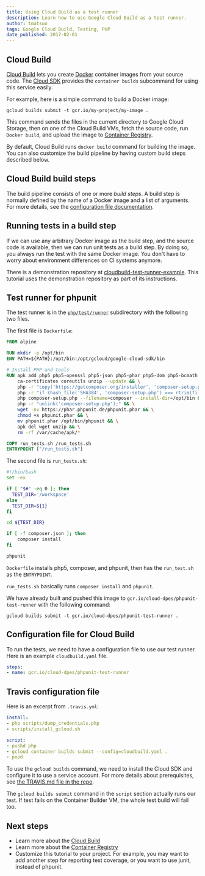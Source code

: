 ```yaml
---
title: Using Cloud Build as a test runner
description: Learn how to use Google Cloud Build as a test runner.
author: tmatsuo
tags: Google Cloud Build, Testing, PHP
date_published: 2017-02-01
---
```


## Cloud Build

[Cloud Build][builder] lets you create [Docker][docker]
container images from your source code. The [Cloud SDK][cloudsdk] provides the
`container builds` subcommand for using this service easily.

[builder]: https://cloud.google.com/cloud-build
[docker]: https://www.docker.com/
[cloudsdk]: https://cloud.google.com/sdk/

For example, here is a simple command to build a Docker image:

    gcloud builds submit -t gcr.io/my-project/my-image .

This command sends the files in the current directory to Google Cloud
Storage, then on one of the Cloud Build VMs, fetch the source code, run
`Docker build`, and upload the image to [Container Registry][registry].

[registry]: https://cloud.google.com/container-registry/

By default, Cloud Build runs `docker build` command for building the
image. You can also customize the build pipeline by having custom build steps
described below.

## Cloud Build build steps

The build pipeline consists of one or more *build steps*.
A build step is normally defined by the name of a Docker image and a list of
arguments. For more details, see the [configuration file documentation][config].

[config]: https://cloud.google.com/cloud-build/docs/config

## Running tests in a build step

If we can use any arbitrary Docker image as the build step, and the source code
is available, then we can run unit tests as a build step. By doing so, you always
run the test with the same Docker image. You don't have to worry about environment
differences on CI systems anymore.

There is a demonstration repository at [cloudbuild-test-runner-example][repo]. This
tutorial uses the demonstration repository as part of its instructions.

[repo]: https://github.com/GoogleCloudPlatform/cloudbuild-test-runner-example

## Test runner for phpunit

The test runner is in the [`php/test/runner`][testrunner] subdirectory with the
following two files.

[testrunner]: https://github.com/GoogleCloudPlatform/cloudbuild-test-runner-example/tree/master/php/test/runner

The first file is `Dockerfile`:

```Dockerfile
FROM alpine

RUN mkdir -p /opt/bin
ENV PATH=${PATH}:/opt/bin:/opt/gcloud/google-cloud-sdk/bin

# Install PHP and tools
RUN apk add php5 php5-openssl php5-json php5-phar php5-dom php5-bcmath wget \
    ca-certificates coreutils unzip --update && \
    php -r "copy('https://getcomposer.org/installer', 'composer-setup.php');" && \
    php -r "if (hash_file('SHA384', 'composer-setup.php') === rtrim(file_get_contents('https://composer.github.io/installer.sig'))) { echo 'Installer verified'; } else { echo 'Installer corrupt'; unlink('composer-setup.php'); } echo PHP_EOL;" && \
    php composer-setup.php --filename=composer --install-dir=/opt/bin && \
    php -r "unlink('composer-setup.php');" && \
    wget -nv https://phar.phpunit.de/phpunit.phar && \
    chmod +x phpunit.phar && \
    mv phpunit.phar /opt/bin/phpunit && \
    apk del wget unzip && \
    rm -rf /var/cache/apk/*

COPY run_tests.sh /run_tests.sh
ENTRYPOINT ["/run_tests.sh"]
```

The second file is `run_tests.sh`:

```bash
#!/bin/bash
set -ex

if [ "$#" -eq 0 ]; then
  TEST_DIR='/workspace'
else
  TEST_DIR=${1}
fi

cd ${TEST_DIR}

if [ -f composer.json ]; then
    composer install
fi

phpunit
```

`Dockerfile` installs php5, composer, and phpunit, then has the `run_test.sh`
as the `ENTRYPOINT`.

`run_tests.sh` basically runs `composer install` and `phpunit`.

We have already built and pushed this image to
`gcr.io/cloud-dpes/phpunit-test-runner` with the following command:

```
gcloud builds submit -t gcr.io/cloud-dpes/phpunit-test-runner .
```

## Configuration file for Cloud Build

To run the tests, we need to have a configuration file to use our test
runner. Here is an example `cloudbuild.yaml` file.

```yaml
steps:
- name: gcr.io/cloud-dpes/phpunit-test-runner
```

## Travis configuration file

Here is an excerpt from `.travis.yml`:

```yaml
install:
- php scripts/dump_credentials.php
- scripts/install_gcloud.sh

script:
- pushd php
- gcloud container builds submit --config=cloudbuild.yaml .
- popd
```

To use the `gcloud builds` command, we need to install the Cloud
SDK and configure it to use a service account. For more details about
prerequisites, see [the TRAVIS.md file in the repo][travis].

[travis]: https://github.com/GoogleCloudPlatform/cloudbuild-test-runner-example/blob/master/TRAVIS.md

The `gcloud builds submit` command in the `script` section
actually runs our test. If test fails on the Container Builder VM, the whole
test build will fail too.

## Next steps

* Learn more about the [Cloud Build](https://cloud.google.com/cloud-build/docs/)
* Learn more about the [Container Registry](https://cloud.google.com/container-registry/docs/)
* Customize this tutorial to your project. For example, you may want to add
  another step for reporting test coverage, or you want to use junit, instead of
  phpunit.
